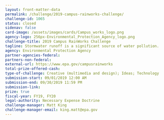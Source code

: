 ```yaml
---
layout: front-matter-data
permalink: /challenge/2019-campus-rainworks-challenge/
challenge-id: 1065
status: closed
sidenav: false
card-image: /assets/images/cards/Campus_works_logo.png
agency-logo: 256px-Environmental_Protection_Agency_logo.png
challenge-title: 2019 Campus RainWorks Challenge
tagline: Stormwater runoff is a significant source of water pollution. Help highlight the positive benefits of green stormwater infrastructure.
agency: Environmental Protection Agency
partner-agencies-federal: 
partners-non-federal: 
external-url: https://www.epa.gov/campusrainworks
total-prize-offered-cash:
type-of-challenge: Creative (multimedia and design); Ideas; Technology demonstration and hardware; Scientific
submission-start: 09/01/2019 12:00 AM
submission-end: 09/30/2019 11:59 PM
submission-link: 
prize: true
fiscal-year: FY19, FY20
legal-authority: Necessary Expense Doctrine
challenge-manager: Matt King
challenge-manager-email: king.matt@epa.gov
---
```

